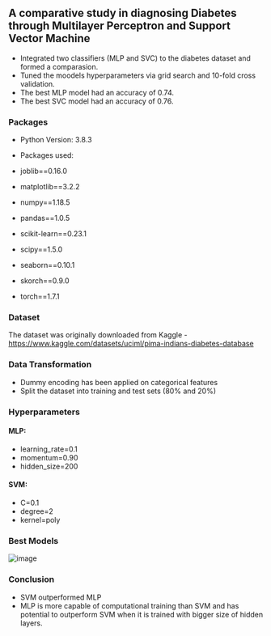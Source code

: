 ## A comparative study in diagnosing Diabetes through Multilayer Perceptron and Support Vector Machine
* Integrated two classifiers (MLP and SVC) to the diabetes dataset and formed a comparasion.
* Tuned the moodels hyperparameters via grid search and 10-fold cross validation.
* The best MLP model had an accuracy of 0.74.
* The best SVC model had an accuracy of 0.76.

### Packages
* Python Version: 3.8.3

* Packages used:

* joblib==0.16.0
* matplotlib==3.2.2
* numpy==1.18.5
* pandas==1.0.5
* scikit-learn==0.23.1
* scipy==1.5.0
* seaborn==0.10.1
* skorch==0.9.0
* torch==1.7.1

### Dataset
The dataset was originally downloaded from Kaggle - https://www.kaggle.com/datasets/uciml/pima-indians-diabetes-database

### Data Transformation
* Dummy encoding has been applied on categorical features
* Split the dataset into training and test sets (80% and 20%)

### Hyperparameters 

#### MLP:
* learning_rate=0.1
* momentum=0.90
* hidden_size=200

#### SVM:
* C=0.1
* degree=2
* kernel=poly

### Best Models 

![image](https://user-images.githubusercontent.com/92123173/195879292-7c0b921e-5d47-40c9-9bc9-d0a03468af00.png)


### Conclusion
* SVM outperformed MLP
* MLP is more capable of computational training than SVM and has potential to outperform SVM when it is trained with bigger size of hidden layers.



